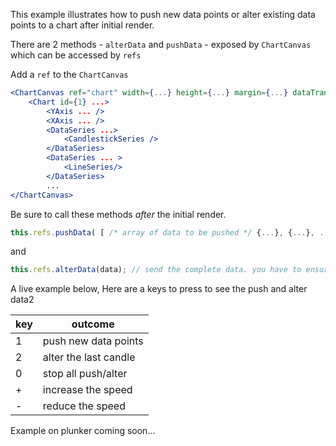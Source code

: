 This example illustrates how to push new data points or alter existing data points to a chart after initial render.

There are 2 methods - `alterData` and `pushData` - exposed by `ChartCanvas` which can be accessed by `refs`

Add a `ref` to the `ChartCanvas`

```jsx
<ChartCanvas ref="chart" width={...} height={...} margin={...} dataTransform={...} data={...} type={...}>
	<Chart id={1} ...>
		<YAxis ... />
		<XAxis ... />
		<DataSeries ...>
			<CandlestickSeries />
		</DataSeries>
		<DataSeries ... >
			<LineSeries/>
		</DataSeries>
		...
</ChartCanvas>
```

Be sure to call these methods *after* the initial render.

```js
this.refs.pushData( [ /* array of data to be pushed */ {...}, {...}, ... ] );
```
and

```js
this.refs.alterData(data); // send the complete data. you have to ensure that the length of the original data passed and the new data sending here match in length
```

A live example below, Here are a keys to press to see the push and alter data2

key | outcome
----| -------
1   | push new data points
2   | alter the last candle
0   | stop all push/alter
+   | increase the speed
-   | reduce the speed

Example on plunker coming soon...